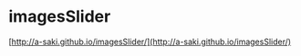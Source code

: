 imagesSlider
============


[http://a-saki.github.io/imagesSlider/](http://a-saki.github.io/imagesSlider/)
